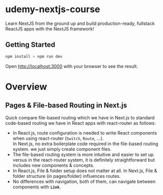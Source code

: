 # udemy-nextjs-course

Learn NextJS from the ground up and build production-ready, fullstack ReactJS apps with the NextJS framework!

## Getting Started

```bash
npm install > npm run dev
```

Open [http://localhost:3000](http://localhost:3000) with your browser to see the result.

# Overview

## Pages & File-based Routing in Next.js

<p>Quick compare file-based routing which we have in Next.js to standard code-based routing we have in React apps with react-router as follows:</p>
<ul>
    <li>
        In React.js, route configuration is needed to write React components when using react-router (<code>Switch</code>, <code>Route</code>, ...).
        <br/>
        In Next.js, no extra boilerplate code required in the file-based routing system. we just simply create component files.
    </li>
    <li>
        The file-based routing system is more intuitive and easier to set up. versus in the react-router system, it is definitely straightforward but includes new components & concepts.
    </li>
    <li>
        In React.js, File & folder setup does not matter at all.
        In Next.js, File & folder structure (in pages/folder) influences routes.
    </li>
    <li>
        No differences with navigation, both of them, can navigate between components with <b><code>Link</code></b>.
    </li>
</ul>

